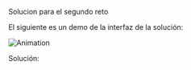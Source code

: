 Solucion para el segundo reto

El siguiente es un demo de la interfaz de la solución:


![Animation](https://user-images.githubusercontent.com/53870017/192006441-aaa2f323-cf2e-4863-a032-d8f8d498d681.gif)


Solución:



